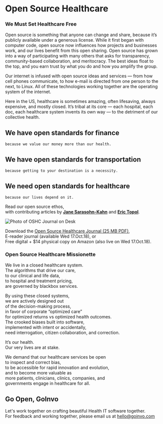 # Open Source Healthcare



### We Must Set Healthcare Free

Open source is something that anyone can change and share, because it’s publicly available under a generous license. While it first began with computer code, open source now influences how projects and businesses work, and our lives benefit from this open sharing. Open source has grown into a way of participating with many others that asks for transparency, community-based collaboration, and meritocracy. The best ideas float to the top, and you earn trust by what you do and how you amplify the group.

Our internet is infused with open source ideas and services — from
how cell phones communicate, to how e-mail is directed from one person to the next, to Linux. All of these technologies working together are the operating system of the internet.

Here in the US, healthcare is sometimes amazing, often lifesaving, always expensive, and mostly closed. It’s tribal at its core — each hospital, each doc, each healthcare system invents its own way — to the detriment of our collective health.


## We have open standards for finance
```because we value our money more than our health.```
## We have open standards for transportation
```because getting to your destination is a necessity.```
## We need open standards for healthcare
```because our lives depend on it.```


Read our open source ethos,  
with contributing articles by [**Jane Sarasohn-Kahn**](https://www.healthpopuli.com/2018/10/11/open-source-health-care-will-liberate-patients/) and [**Eric Topol**](https://twitter.com/EricTopol).

![Photo of OSHC Journal on Desk](/img/oshc_journal_desk_sm.jpg)

Download the [Open Source Healthcare Journal (25 MB PDF)](https://www.dropbox.com/s/ozixx5mmki3xcvi/opensourcehealthcare_journal.pdf?dl=0),  
E-reader journal (available Wed 17.Oct.18), or  
Free digital + $14 physical copy on Amazon (also live on Wed 17.Oct.18).




### Open Source Healthcare Missionette

We live in a closed healthcare system.  
The algorithms that drive our care,  
to our clinical and life data,  
to hospital and treatment pricing,  
are governed by blackbox services.  

By using these closed systems,  
we are actively designed out   
of the decision-making process,    
in favor of corporate “optimized care”   
for optimized returns vs optimized health outcomes.  
The crooked biases built into software,  
implemented with intent or accidentally,  
need interrogation, citizen collaboration, and correction.  

It’s our health.  
Our very lives are at stake.  

We demand that our healthcare services be open  
to inspect and correct bias,  
to be accessible for rapid innovation and evolution,  
and to become more valuable as  
more patients, clinicians, clinics, companies, and  
governments engage in healthcare for all.  

## Go Open, GoInvo

Let's work together on crafting beautiful Health IT software together.  
For feedback and working together, please email us at [hello@goinvo.com](mailto:hello@goinvo.com)
